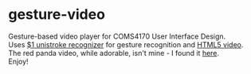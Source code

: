gesture-video
=============

Gesture-based video player for COMS4170 User Interface Design.<br>
Uses <a href="http://depts.washington.edu/aimgroup/proj/dollar/" target="_blank">$1 unistroke recognizer</a> for gesture recognition and <a href="http://www.w3.org/2010/05/video/mediaevents.html" target="_blank">HTML5 video</a>.<br>
The red panda video, while adorable, isn't mine - I found it <a href="http://www.youtube.com/watch?v=uYj17t1aPbo" target="_blank">here</a>.<br>
Enjoy!
